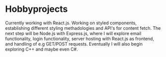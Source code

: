 # Hobbyprojects

Currently working with React.js. Working on styled components, establishing different styling methadologies and API's for content fetch. The next step will be Node.js with Express.js, where I will explore email functionality, login functionality, server hosting with React.js as frontend, and handling of e.g GET/POST requests. Eventually I will also begin exploring C++ and maybe even C#.
